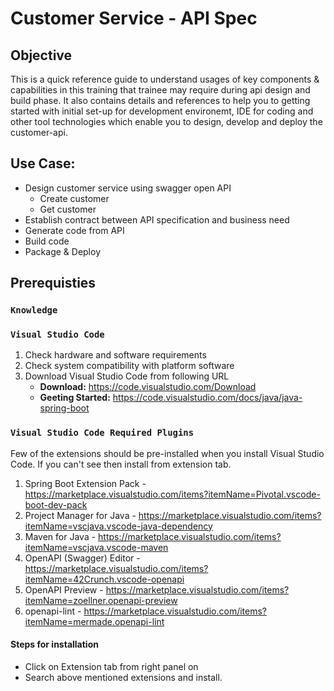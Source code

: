 # Customer Service - API Spec

## Objective
This is a quick reference guide to understand usages of key components & capabilities in this training that trainee may require during api design and build phase. It also contains details and references to help you to getting started with initial set-up for development environemt, IDE for coding and other tool technologies which enable you to design, develop and deploy the customer-api.

## Use Case:
* Design customer service using swagger open API
   * Create customer
   * Get customer
* Establish contract between API specification and business need
* Generate code from API
* Build code
* Package & Deploy

## Prerequisties

### `Knowledge` ###



### `Visual Studio Code` ###
1.	Check hardware and software requirements
2.	Check system compatibility with platform software
3.	Download Visual Studio Code from following URL
    * **Download:** https://code.visualstudio.com/Download 
    * **Geeting Started:** https://code.visualstudio.com/docs/java/java-spring-boot
    
### `Visual Studio Code Required Plugins` ###
Few of the extensions should be pre-installed when you install Visual Studio Code. If you can't see then install from extension tab.
1. Spring Boot Extension Pack - https://marketplace.visualstudio.com/items?itemName=Pivotal.vscode-boot-dev-pack
2. Project Manager for Java - https://marketplace.visualstudio.com/items?itemName=vscjava.vscode-java-dependency
3. Maven for Java - https://marketplace.visualstudio.com/items?itemName=vscjava.vscode-maven
4. OpenAPI (Swagger) Editor - https://marketplace.visualstudio.com/items?itemName=42Crunch.vscode-openapi
5. OpenAPI Preview - https://marketplace.visualstudio.com/items?itemName=zoellner.openapi-preview
6. openapi-lint - https://marketplace.visualstudio.com/items?itemName=mermade.openapi-lint

#### Steps for installation
* Click on Extension tab from right panel on 
* Search above mentioned extensions and install.

